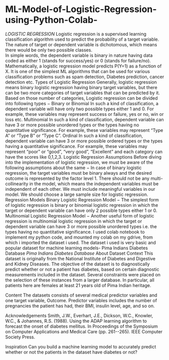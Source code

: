 # ML-Model-of-Logistic-Regression-using-Python-Colab-
*LOGISTIC REGRESSION*
Logistic regression is a supervised learning classification algorithm used to predict the probability of a target variable. 
The nature of target or dependent variable is dichotomous, which means there would be only two possible classes.  
In simple words, the dependent variable is binary in nature having data coded as either 1 (stands for success/yes) or 0 (stands for failure/no).  Mathematically, a logistic regression model predicts P(Y=1) as a function of X. It is one of the simplest ML algorithms that can be used for various classification problems such as spam detection, Diabetes prediction, cancer detection etc.  Types of Logistic Regression Generally, logistic regression means binary logistic regression having binary target variables, but there can be two more categories of target variables that can be predicted by it. Based on those number of categories, Logistic regression can be divided into following types −  Binary or Binomial In such a kind of classification, a dependent variable will have only two possible types either 1 and 0. For example, these variables may represent success or failure, yes or no, win or loss etc.  Multinomial In such a kind of classification, dependent variable can have 3 or more possible unordered types or the types having no quantitative significance. For example, these variables may represent “Type A” or “Type B” or “Type C”.  Ordinal In such a kind of classification, dependent variable can have 3 or more possible ordered types or the types having a quantitative significance. For example, these variables may represent “poor” or “good”, “very good”, “Excellent” and each category can have the scores like 0,1,2,3.  Logistic Regression Assumptions Before diving into the implementation of logistic regression, we must be aware of the following assumptions about the same −  In case of binary logistic regression, the target variables must be binary always and the desired outcome is represented by the factor level 1.  There should not be any multi-collinearity in the model, which means the independent variables must be independent of each other.  We must include meaningful variables in our model.  We should choose a large sample size for logistic regression.  Regression Models Binary Logistic Regression Model − The simplest form of logistic regression is binary or binomial logistic regression in which the target or dependent variable can have only 2 possible types either 1 or 0.  Multinomial Logistic Regression Model − Another useful form of logistic regression is multinomial logistic regression in which the target or dependent variable can have 3 or more possible unordered types i.e. the types having no quantitative significance.
I used colab notebook to implement my python code, and mounted my colab on my gdrive, from which i imported the dataset i used.
The dataset i used is very basic and popular dataset for machine learning models- Pima Indians Diabetes Database
*Pima Indians Diabetes Database*
About Dataset
Context
This dataset is originally from the National Institute of Diabetes and Digestive and Kidney Diseases. The objective of the dataset is to diagnostically predict whether or not a patient has diabetes, based on certain diagnostic measurements included in the dataset. Several constraints were placed on the selection of these instances from a larger database. In particular, all patients here are females at least 21 years old of Pima Indian heritage.

Content
The datasets consists of several medical predictor variables and one target variable, Outcome. Predictor variables includes the number of pregnancies the patient has had, their BMI, insulin level, age, and so on.

Acknowledgements
Smith, J.W., Everhart, J.E., Dickson, W.C., Knowler, W.C., & Johannes, R.S. (1988). Using the ADAP learning algorithm to forecast the onset of diabetes mellitus. In Proceedings of the Symposium on Computer Applications and Medical Care (pp. 261--265). IEEE Computer Society Press.

Inspiration
Can you build a machine learning model to accurately predict whether or not the patients in the dataset have diabetes or not?

